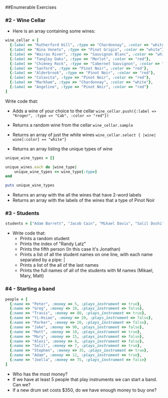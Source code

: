 ##Enumerable Exercises

### #2 - Wine Cellar

- Here is an array containing some wines:

```ruby
wine_cellar = [
  {:label => "Rutherford Hill", :type => "Chardonnay", :color => "white"},
  {:label => "Nina Veneto", :type => "Pinot Grigio", :color => "white"},
  {:label => "Wairau River", :type => "Sauvignon Blanc", :color => "white"},
  {:label => "Tangley Oaks", :type => "Merlot", :color => "red"},
  {:label => "Chimney Rock", :type => "Cabernet Sauvignon", :color => "red"},
  {:label => "Sanford", :type => "Pinot Noir", :color => "red"},
  {:label => "Alderbrook", :type => "Pinot Noir", :color => "red"},
  {:label => "Colavita", :type => "Pinot Noir", :color => "red"},
  {:label => "Markham", :type => "Chardonnay", :color => "white"},
  {:label => "Angeline", :type => "Pinot Noir", :color => "red"}
]
```

Write code that:
  
  - Adds a wine of your choice to the cellar
`wine_cellar.push({:label => "Kroger", :type => "Cab", :color => "red"})`

  - Returns a random wine from the cellar
`wine_cellar.sample`

  - Returns an array of just the white wines
`wine_cellar.select { |wine| wine[:color] == "white"}`

  - Returns an array listing the unique types of wine
  
```ruby
unique_wine_types = []

unique_wines.each do |wine_type|
	unique_wine_types << wine_type[:type]	
end

puts unique_wine_types
```
  - Returns an array with the all the wines that have 2-word labels
  - Returns an array with the labels of the wines that a type of Pinot Noir



### #3 - Students

```ruby
students = ["Adam Barrett", "Jacob Cain", "Mikael Davis", "Salil Doshi", "Jonathan Eva", "Elaine Fang", "Parker Hart", "Richard Hessler", "Mary Hipp", "Inhak Kim", "Yi-Hsiao Liu", "Randy Latz", "Alexi Phillipson", "Matt Rundo", "Gabe Snyder", "Stephen Stanwood", "Joella Straley", "Brett Wallace", "Thomas Weaver"]
```

- Write code that:
  - Prints a random student
  - Prints the index of "Randy Latz"
  - Prints the fifth person (In this case it's Jonathan)
  - Prints a list of all the student names on one line, with each name separated by a pipe: |
  - Prints a list of the all of the last names
  - Prints the full names of all of the students with M names (Mikael, Mary, Matt)


### #4 - Starting a band

```ruby
people = [
  {:name => "Peter", :money => 5, :plays_instrument => true},
  {:name => "Greg", :money => 10, :plays_instrument => false},
  {:name => "Travis", :money => 80, :plays_instrument => true},
  {:name => "Yi-Hsiao", :money => 20, :plays_instrument => false},
  {:name => "Parker", :money => 20, :plays_instrument => false},
  {:name => "Jake", :money => 90, :plays_instrument => false},
  {:name => "Matt", :money => 10, :plays_instrument => true},
  {:name => "Mary", :money => 15, :plays_instrument => false},
  {:name => "Alexi", :money => 8, :plays_instrument => false},
  {:name => "Salil", :money => 7, :plays_instrument => true},
  {:name => "Stephen", :money => 35, :plays_instrument => true},
  {:name => "Adam", :money => 12, :plays_instrument => true},
  {:name => "Joella", :money => 75, :plays_instrument => false}
]
```

* Who has the most money?
* If we have at least 5 people that play instruments we can start a band. Can we?
* If a new drum set costs $350, do we have enough money to buy one?
